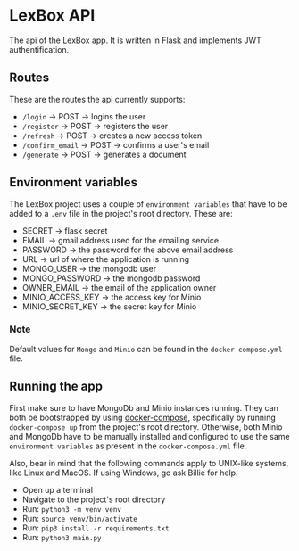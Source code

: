 # LexBox API
The api of the LexBox app. It is written in Flask and implements JWT authentification.

## Routes
These are the routes the api currently supports:
* `/login` -> POST -> logins the user
* `/register` -> POST -> registers the user
* `/refresh` -> POST -> creates a new access token
* `/confirm_email` -> POST -> confirms a user's email
* `/generate` -> POST -> generates a document

## Environment variables
The LexBox project uses a couple of `environment variables` that have to be added to
a `.env` file in the project's root directory. These are:
* SECRET -> flask secret
* EMAIL -> gmail address used for the emailing service
* PASSWORD -> the password for the above email address
* URL -> url of where the application is running
* MONGO_USER -> the mongodb user 
* MONGO_PASSWORD -> the mongodb password
* OWNER_EMAIL -> the email of the application owner
* MINIO_ACCESS_KEY -> the access key for Minio 
* MINIO_SECRET_KEY -> the secret key for Minio

### Note
Default values for `Mongo` and `Minio` can be found in the `docker-compose.yml` file.
## Running the app
First make sure to have MongoDb and Minio instances running. They can both be 
bootstrapped by using [docker-compose](https://docs.docker.com/compose/), specifically
by running `docker-compose up` from the project's root directory.
Otherwise, both Minio and MongoDb have to be manually installed and configured to use
the same `environment variables` as present in the `docker-compose.yml` file.  

Also, bear in mind that the following commands apply to UNIX-like systems,
like Linux and MacOS. If using Windows, go ask Billie for help. 

* Open up a terminal
* Navigate to the project's root directory
* Run: `python3 -m venv venv`
* Run: `source venv/bin/activate`
* Run: `pip3 install -r requirements.txt`
* Run: `python3 main.py`
